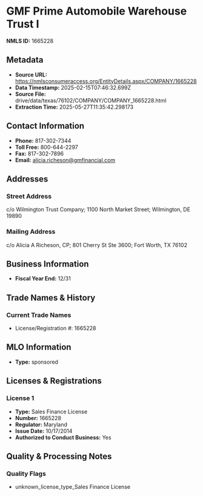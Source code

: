 # GMF Prime Automobile Warehouse Trust I

**NMLS ID:** 1665228

## Metadata
- **Source URL:** https://nmlsconsumeraccess.org/EntityDetails.aspx/COMPANY/1665228
- **Data Timestamp:** 2025-02-15T07:46:32.699Z
- **Source File:** drive/data/texas/76102/COMPANY/COMPANY_1665228.html
- **Extraction Time:** 2025-05-27T11:35:42.298173

## Contact Information
- **Phone:** 817-302-7344
- **Toll Free:** 800-644-2297
- **Fax:** 817-302-7896
- **Email:** alicia.richeson@gmfinancial.com

## Addresses
### Street Address
c/o Wilmington Trust Company; 1100 North Market Street; Wilmington, DE 19890

### Mailing Address
c/o Alicia A Richeson, CP; 801 Cherry St Ste 3600; Fort Worth, TX 76102

## Business Information
- **Fiscal Year End:** 12/31

## Trade Names & History
### Current Trade Names
- License/Registration #: 1665228

## MLO Information
- **Type:** sponsored

## Licenses & Registrations

### License 1
- **Type:** Sales Finance License
- **Number:** 1665228
- **Regulator:** Maryland
- **Issue Date:** 10/17/2014
- **Authorized to Conduct Business:** Yes

## Quality & Processing Notes
### Quality Flags
- unknown_license_type_Sales Finance License
